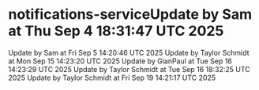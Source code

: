 # notifications-serviceUpdate by Sam at Thu Sep  4 18:31:47 UTC 2025
Update by Sam at Fri Sep  5 14:20:46 UTC 2025
Update by Taylor Schmidt at Mon Sep 15 14:23:20 UTC 2025
Update by GianPaul at Tue Sep 16 14:23:29 UTC 2025
Update by Taylor Schmidt at Tue Sep 16 18:32:25 UTC 2025
Update by Taylor Schmidt at Fri Sep 19 14:21:17 UTC 2025
